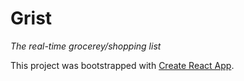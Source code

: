 # Grist
*The real-time grocerey/shopping list*

This project was bootstrapped with [Create React App](https://github.com/facebook/create-react-app).

